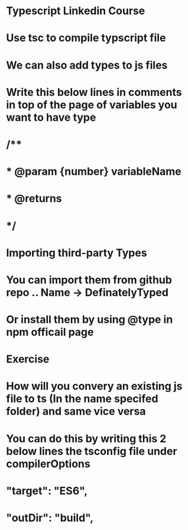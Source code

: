 # Typescript Linkedin Course

# Use tsc to compile typscript file

# We can also add types to js files
# Write this below lines in comments in top of the page of variables you want to have type
# /**
# * @param {number} variableName
# * @returns
# */

# Importing third-party Types
# You can import them from github repo .. Name -> DefinatelyTyped
# Or install them by using  @type in npm officail page


# Exercise
# How will you convery an existing js file to ts (In the name specifed folder) and same vice versa
# You can do this by writing this 2 below lines the tsconfig file under compilerOptions
# "target": "ES6", 
# "outDir": "build",




